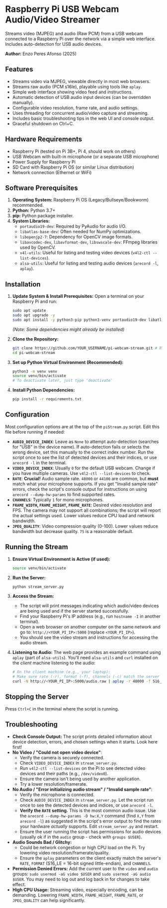 # Raspberry Pi USB Webcam Audio/Video Streamer

Streams video (MJPEG) and audio (Raw PCM) from a USB webcam connected to a Raspberry Pi over the network via a simple web interface. Includes auto-detection for USB audio devices.

**Author:** Enzo Peres Afonso (2025)

## Features

*   Streams video via MJPEG, viewable directly in most web browsers.
*   Streams raw audio (PCM s16le), playable using tools like `aplay`.
*   Simple web interface showing video feed and instructions.
*   Automatic detection of USB audio input devices (can be overridden manually).
*   Configurable video resolution, frame rate, and audio settings.
*   Uses threading for concurrent audio/video capture and streaming.
*   Includes basic troubleshooting tips in the web UI and console output.
*   Graceful shutdown on Ctrl+C.

## Hardware Requirements

*   Raspberry Pi (tested on Pi 3B+, Pi 4, should work on others)
*   USB Webcam with built-in microphone (or a separate USB microphone)
*   Power Supply for Raspberry Pi
*   SD Card with Raspberry Pi OS (or similar Linux distribution)
*   Network connection (Ethernet or WiFi)

## Software Prerequisites

1.  **Operating System:** Raspberry Pi OS (Legacy/Bullseye/Bookworm) recommended.
2.  **Python:** Python 3.7+
3.  **pip:** Python package installer.
4.  **System Libraries:**
    *   `portaudio19-dev`: Required by PyAudio for audio I/O.
    *   `libatlas-base-dev`: Often needed for NumPy optimizations.
    *   `libopenjp2-7`: Dependency for OpenCV image formats.
    *   `libavcodec-dev`, `libavformat-dev`, `libswscale-dev`: FFmpeg libraries used by OpenCV.
    *   `v4l-utils`: Useful for listing and testing video devices (`v4l2-ctl --list-devices`).
    *   `alsa-utils`: Useful for listing and testing audio devices (`arecord -l`, `aplay`).

## Installation

1.  **Update System & Install Prerequisites:**
    Open a terminal on your Raspberry Pi and run:
    ```bash
    sudo apt update
    sudo apt upgrade -y
    sudo apt install -y python3-pip python3-venv portaudio19-dev libatlas-base-dev libopenjp2-7 libavcodec-dev libavformat-dev libswscale-dev v4l-utils alsa-utils git
    ```
    *(Note: Some dependencies might already be installed)*

2.  **Clone the Repository:**
    ```bash
    git clone https://github.com/YOUR_USERNAME/pi-webcam-stream.git # Replace YOUR_USERNAME!
    cd pi-webcam-stream
    ```

3.  **Set up Python Virtual Environment (Recommended):**
    ```bash
    python3 -m venv venv
    source venv/bin/activate
    # To deactivate later, just type 'deactivate'
    ```

4.  **Install Python Dependencies:**
    ```bash
    pip install -r requirements.txt
    ```

## Configuration

Most configuration options are at the top of the `piStream.py` script. Edit this file before running if needed:

*   **`AUDIO_DEVICE_INDEX`**: Leave as `None` to attempt auto-detection (searches for "USB" in the device name). If auto-detection fails or selects the wrong device, set this manually to the correct index number. Run the script once to see the list of detected devices and their indices, or use `arecord -l` in the terminal.
*   **`VIDEO_DEVICE_INDEX`**: Usually `0` for the default USB webcam. Change if you have multiple cameras. Use `v4l2-ctl --list-devices` to check.
*   **`RATE`**: **Crucial!** Audio sample rate. `48000` or `44100` are common, but **must** match what your microphone supports. If you get "Invalid sample rate" errors, check the script's console output for instructions on using `arecord --dump-hw-params` to find supported rates.
*   **`CHANNELS`**: Typically `1` for mono microphones.
*   **`FRAME_WIDTH`, `FRAME_HEIGHT`, `FRAME_RATE`**: Desired video resolution and FPS. The camera may not support all combinations; the script will report the actual settings used. Lower values reduce CPU load and network bandwidth.
*   **`JPEG_QUALITY`**: Video compression quality (0-100). Lower values reduce bandwidth but decrease quality. `75` is a reasonable default.

## Running the Stream

1.  **Ensure Virtual Environment is Active (if used):**
    ```bash
    source venv/bin/activate
    ```

2.  **Run the Server:**
    ```bash
    python stream_server.py
    ```

3.  **Access the Stream:**
    *   The script will print messages indicating which audio/video devices are being used and if the server started successfully.
    *   Find your Raspberry Pi's IP address (e.g., run `hostname -I` in another terminal).
    *   Open a web browser on another computer on the same network and go to: `http://<YOUR_PI_IP>:5000` (replace `<YOUR_PI_IP>`).
    *   You should see the video stream and instructions for accessing the audio stream.

4.  **Listening to Audio:**
    The web page provides an example command using `aplay` (part of `alsa-utils`). You'll need `alsa-utils` and `curl` installed on the *client* machine listening to the audio:
    ```bash
    # On the client machine (e.g., your laptop):
    # Make sure rate (-r), format (-f), channels (-c) match the server config!
    curl -N http://<YOUR_PI_IP>:5000/audio.raw | aplay -r 48000 -f S16_LE -c 1 -
    ```

## Stopping the Server

Press `Ctrl+C` in the terminal where the script is running.

## Troubleshooting

*   **Check Console Output:** The script prints detailed information about device detection, errors, and chosen settings when it starts. Look here first!
*   **No Video / "Could not open video device"**:
    *   Verify the camera is securely connected.
    *   Check `VIDEO_DEVICE_INDEX` in `stream_server.py`.
    *   Run `v4l2-ctl --list-devices` on the Pi to see detected video devices and their paths (e.g., `/dev/video0`).
    *   Ensure the camera isn't being used by another application.
    *   Try a lower resolution/framerate.
*   **No Audio / "Error initializing audio stream" / "Invalid sample rate"**:
    *   Verify the microphone is connected.
    *   Check `AUDIO_DEVICE_INDEX` in `stream_server.py`. Let the script run once to see the detected devices and indices, or use `arecord -l`.
    *   **Verify the `RATE` setting.** This is the most common audio issue. Use the `arecord --dump-hw-params -D hw:X,Y` command (find `X,Y` from `arecord -l`) as suggested in the script's error output to find the rates your hardware *actually* supports. Edit `stream_server.py` and restart.
    *   Ensure the user running the script has permissions for audio devices (usually ok if in the `audio` group - check with `groups $USER`).
*   **Audio Sounds Bad / Glitchy:**
    *   Could be network congestion or high CPU load on the Pi. Try lowering video resolution/framerate/quality.
    *   Ensure the `aplay` parameters on the client exactly match the server's `RATE`, `FORMAT` (S16_LE = 16-bit signed little-endian), and `CHANNELS`.
*   **Permission Denied Errors:** Add the current user to the `video` and `audio` groups: `sudo usermod -aG video $USER` and `sudo usermod -aG audio $USER`. You may need to log out and log back in for changes to take effect.
*   **High CPU Usage:** Streaming video, especially encoding, can be demanding. Lowering `FRAME_WIDTH`, `FRAME_HEIGHT`, `FRAME_RATE`, or `JPEG_QUALITY` can help significantly.
